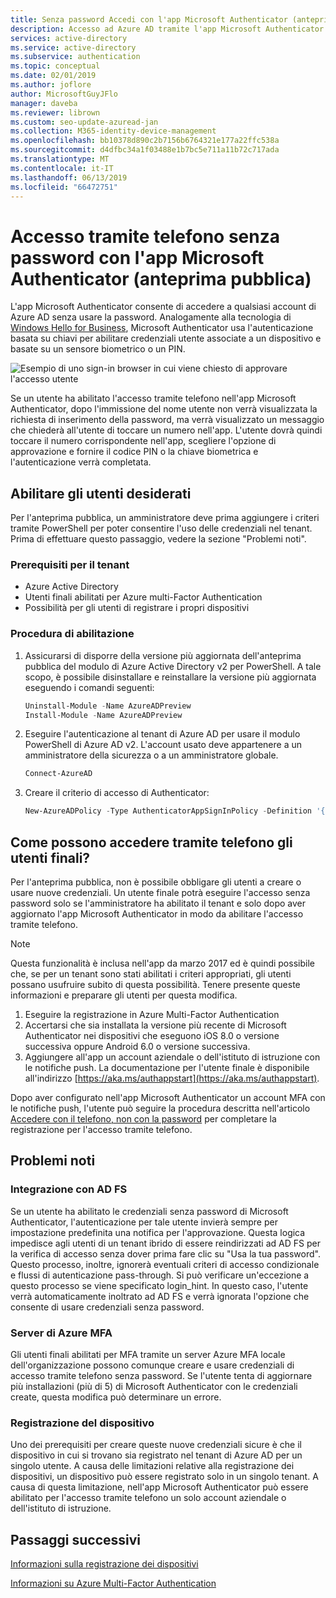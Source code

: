 ```yaml
---
title: Senza password Accedi con l'app Microsoft Authenticator (anteprima) - Azure Active Directory
description: Accesso ad Azure AD tramite l'app Microsoft Authenticator senza usare la password (anteprima pubblica)
services: active-directory
ms.service: active-directory
ms.subservice: authentication
ms.topic: conceptual
ms.date: 02/01/2019
ms.author: joflore
author: MicrosoftGuyJFlo
manager: daveba
ms.reviewer: librown
ms.custom: seo-update-azuread-jan
ms.collection: M365-identity-device-management
ms.openlocfilehash: bb10378d890c2b7156b6764321e177a22ffc538a
ms.sourcegitcommit: d4dfbc34a1f03488e1b7bc5e711a11b72c717ada
ms.translationtype: MT
ms.contentlocale: it-IT
ms.lasthandoff: 06/13/2019
ms.locfileid: "66472751"
---
```

# <a name="password-less-phone-sign-in-with-the-microsoft-authenticator-app-public-preview"></a>Accesso tramite telefono senza password con l'app Microsoft Authenticator (anteprima pubblica)

L'app Microsoft Authenticator consente di accedere a qualsiasi account di Azure AD senza usare la password. Analogamente alla tecnologia di [Windows Hello for Business](/windows/security/identity-protection/hello-for-business/hello-identity-verification), Microsoft Authenticator usa l'autenticazione basata su chiavi per abilitare credenziali utente associate a un dispositivo e basate su un sensore biometrico o un PIN.

![Esempio di uno sign-in browser in cui viene chiesto di approvare l'accesso utente](./media/howto-authentication-phone-sign-in/phone-sign-in-microsoft-authenticator-app.png)

Se un utente ha abilitato l'accesso tramite telefono nell'app Microsoft Authenticator, dopo l'immissione del nome utente non verrà visualizzata la richiesta di inserimento della password, ma verrà visualizzato un messaggio che chiederà all'utente di toccare un numero nell'app. L'utente dovrà quindi toccare il numero corrispondente nell'app, scegliere l'opzione di approvazione e fornire il codice PIN o la chiave biometrica e l'autenticazione verrà completata.

## <a name="enable-my-users"></a>Abilitare gli utenti desiderati

Per l'anteprima pubblica, un amministratore deve prima aggiungere i criteri tramite PowerShell per poter consentire l'uso delle credenziali nel tenant. Prima di effettuare questo passaggio, vedere la sezione "Problemi noti".

### <a name="tenant-prerequisites"></a>Prerequisiti per il tenant

* Azure Active Directory
* Utenti finali abilitati per Azure multi-Factor Authentication
* Possibilità per gli utenti di registrare i propri dispositivi

### <a name="steps-to-enable"></a>Procedura di abilitazione

1. Assicurarsi di disporre della versione più aggiornata dell'anteprima pubblica del modulo di Azure Active Directory v2 per PowerShell. A tale scopo, è possibile disinstallare e reinstallare la versione più aggiornata eseguendo i comandi seguenti:

    ```powershell
    Uninstall-Module -Name AzureADPreview
    Install-Module -Name AzureADPreview
    ```

2. Eseguire l'autenticazione al tenant di Azure AD per usare il modulo PowerShell di Azure AD v2. L'account usato deve appartenere a un amministratore della sicurezza o a un amministratore globale.

    ```powershell
    Connect-AzureAD
    ```

3. Creare il criterio di accesso di Authenticator:

    ```powershell
    New-AzureADPolicy -Type AuthenticatorAppSignInPolicy -Definition '{"AuthenticatorAppSignInPolicy":{"Enabled":true}}' -isOrganizationDefault $true -DisplayName AuthenticatorAppSignIn
    ```

## <a name="how-do-my-end-users-enable-phone-sign-in"></a>Come possono accedere tramite telefono gli utenti finali?

Per l'anteprima pubblica, non è possibile obbligare gli utenti a creare o usare nuove credenziali. Un utente finale potrà eseguire l'accesso senza password solo se l'amministratore ha abilitato il tenant e solo dopo aver aggiornato l'app Microsoft Authenticator in modo da abilitare l'accesso tramite telefono.

> [!NOTE]
> Questa funzionalità è inclusa nell'app da marzo 2017 ed è quindi possibile che, se per un tenant sono stati abilitati i criteri appropriati, gli utenti possano usufruire subito di questa possibilità. Tenere presente queste informazioni e preparare gli utenti per questa modifica.
>

1. Eseguire la registrazione in Azure Multi-Factor Authentication
1. Accertarsi che sia installata la versione più recente di Microsoft Authenticator nei dispositivi che eseguono iOS 8.0 o versione successiva oppure Android 6.0 o versione successiva.
1. Aggiungere all'app un account aziendale o dell'istituto di istruzione con le notifiche push. La documentazione per l'utente finale è disponibile all'indirizzo [https://aka.ms/authappstart](https://aka.ms/authappstart).

Dopo aver configurato nell'app Microsoft Authenticator un account MFA con le notifiche push, l'utente può seguire la procedura descritta nell'articolo [Accedere con il telefono, non con la password](../user-help/microsoft-authenticator-app-phone-signin-faq.md) per completare la registrazione per l'accesso tramite telefono.

## <a name="known-issues"></a>Problemi noti

### <a name="ad-fs-integration"></a>Integrazione con AD FS

Se un utente ha abilitato le credenziali senza password di Microsoft Authenticator, l'autenticazione per tale utente invierà sempre per impostazione predefinita una notifica per l'approvazione. Questa logica impedisce agli utenti di un tenant ibrido di essere reindirizzati ad AD FS per la verifica di accesso senza dover prima fare clic su "Usa la tua password". Questo processo, inoltre, ignorerà eventuali criteri di accesso condizionale e flussi di autenticazione pass-through. Si può verificare un'eccezione a questo processo se viene specificato login_hint. In questo caso, l'utente verrà automaticamente inoltrato ad AD FS e verrà ignorata l'opzione che consente di usare credenziali senza password.

### <a name="azure-mfa-server"></a>Server di Azure MFA

Gli utenti finali abilitati per MFA tramite un server Azure MFA locale dell'organizzazione possono comunque creare e usare credenziali di accesso tramite telefono senza password. Se l'utente tenta di aggiornare più installazioni (più di 5) di Microsoft Authenticator con le credenziali create, questa modifica può determinare un errore.  

### <a name="device-registration"></a>Registrazione del dispositivo

Uno dei prerequisiti per creare queste nuove credenziali sicure è che il dispositivo in cui si trovano sia registrato nel tenant di Azure AD per un singolo utente. A causa delle limitazioni relative alla registrazione dei dispositivi, un dispositivo può essere registrato solo in un singolo tenant. A causa di questa limitazione, nell'app Microsoft Authenticator può essere abilitato per l'accesso tramite telefono un solo account aziendale o dell'istituto di istruzione.

## <a name="next-steps"></a>Passaggi successivi

[Informazioni sulla registrazione dei dispositivi](../devices/overview.md#getting-devices-in-azure-ad)

[Informazioni su Azure Multi-Factor Authentication](../authentication/howto-mfa-getstarted.md)
